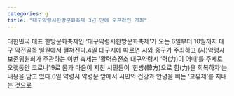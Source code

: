 ```yaml
---
categories: g
title: "대구약령시한방문화축제 3년 만에 오프라인 개최"
---
```

대한민국 대표 한방문화축제인 &lsquo;대구약령시한방문화축제&rsquo;가 오는 6일부터 10일까지 대구 약전골목 일원에서 펼쳐진다.4일 대구시에 따르면 시와 중구가 주최하고 (사)약령시보존위원회가 주관하는 이번 축제는 &lsquo;활력충전소 대구약령시 &lsquo;력(力)이 어때&rsquo;를 주제로 오랫동안 코로나19로 몸과 마음이 지친 시민들이 &lsquo;한방(韓方)으로 힘(力)을 회복하자&rsquo;는 내용을 담고 있다.6일 약령시 약령문 앞에서 시민의 건강과 안녕을 비는 &lsquo;고유제&rsquo;를 지내는 것으로